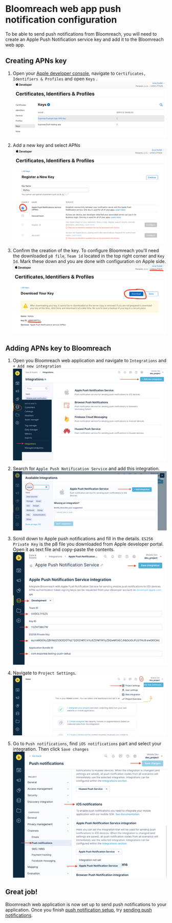 # Bloomreach web app push notification configuration
To be able to send push notifications from Bloomreach, you will need to create an Apple Push Notification service key and add it to the Bloomreach web app.

## Creating APNs key
1. Open your [Apple developer console](https://developer.apple.com/account/resources/authkeys/list), navigate to `Certificates, Identifiers & Profiles` and open `Keys` .
![](./Images/apns1.png)

2. Add a new key and select APNs
![](./Images/apns2.png)

3. Confirm the creation of the key. To configure Bloomreach you'll need the downloaded `p8 file`, `Team id` located in the top right corner and `Key Id`. Mark these down and you are done with configuration on Apple side.
![](./Images/apns3.png)

## Adding APNs key to Bloomreach

1. Open you Bloomreach web application and navigate to `Integrations` and `+ Add new integration`
   ![](./Images/apns4.png)

2. Search for `Apple Push Notification Service` and add this integration.
   ![](./Images/apns5.png)

3. Scroll down to Apple push notifications and fill in the details. `ES256 Private Key` is the p8 file you downloaded from Apple developer portal. Open it as text file and copy-paste the contents.
   ![](./Images/apns6.png)

4. Navigate to `Project Settings`.
   ![](./Images/apns7.png)

4. Go to `Push notifications`, find `iOS notifications` part and select your integration. Then click `Save changes`
   ![](./Images/apns8.png)

## Great job!
Bloomreach web application is now set up to send push notifications to your application. Once you finish [push notification setup](./IOS_PUSH.md), try [sending push notifications](./PUSH_SEND.md).